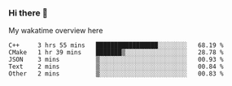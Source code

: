 ### Hi there 👋

<!--
**Jassy930/Jassy930** is a ✨ _special_ ✨ repository because its `README.md` (this file) appears on your GitHub profile.

Here are some ideas to get you started:

- 🔭 I’m currently working on ...
- 🌱 I’m currently learning ...
- 👯 I’m looking to collaborate on ...
- 🤔 I’m looking for help with ...
- 💬 Ask me about ...
- 📫 How to reach me: ...
- 😄 Pronouns: ...
- ⚡ Fun fact: ...
-->

My wakatime overview here
<!--START_SECTION:waka-->
```text
C++     3 hrs 55 mins   █████████████████░░░░░░░░   68.19 % 
CMake   1 hr 39 mins    ███████▒░░░░░░░░░░░░░░░░░   28.78 % 
JSON    3 mins          ▒░░░░░░░░░░░░░░░░░░░░░░░░   00.93 % 
Text    2 mins          ▒░░░░░░░░░░░░░░░░░░░░░░░░   00.84 % 
Other   2 mins          ▒░░░░░░░░░░░░░░░░░░░░░░░░   00.83 % 
```
<!--END_SECTION:waka-->
